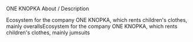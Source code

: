 ONE KNOPKA
About / Description

Ecosystem for the company ONE KNOPKA, which rents children's clothes, mainly overallsEcosystem for the company ONE KNOPKA, which rents children's clothes, mainly jumsuits
